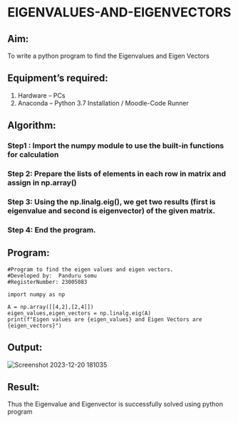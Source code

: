 # EIGENVALUES-AND-EIGENVECTORS
## Aim:
To write a python program to find the Eigenvalues and Eigen Vectors
## Equipment’s required:
1. 	Hardware – PCs
2. 	Anaconda – Python 3.7 Installation / Moodle-Code Runner
## Algorithm:
### Step1 : Import the numpy module to use the built-in functions for calculation
### Step 2: Prepare the lists of elements in each row in matrix and assign in np.array()
### Step 3: Using the np.linalg.eig(),  we get two results (first is eigenvalue and second is eigenvector) of the given matrix.
### Step 4: End the program.

## Program:
~~~
#Program to find the eigen values and eigen vectors.
#Developed by:  Panduru somu
#RegisterNumber: 23005083

import numpy as np

A = np.array([[4,2],[2,4]])
eigen_values,eigen_vectors = np.linalg.eig(A)
print(f"Eigen values are {eigen_values} and Eigen Vectors are {eigen_vectors}")
~~~

## Output:
![Screenshot 2023-12-20 181035](https://github.com/Pandurusomu/EIGENVALUES-AND-EIGENVECTORS/assets/148988619/3de2cf56-c27c-43cb-b03c-fec04f001279)

## Result:
Thus the Eigenvalue and Eigenvector is successfully solved using python program

